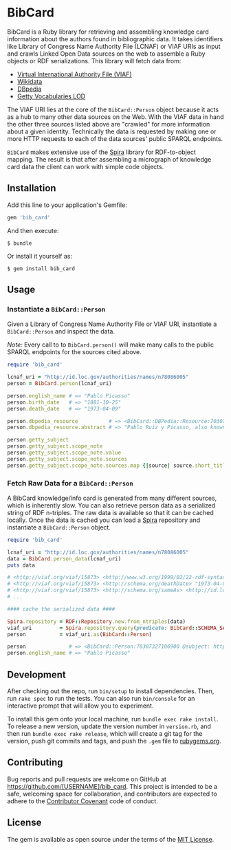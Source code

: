 # BibCard

BibCard is a Ruby library for retrieving and assembling knowledge card information about the authors found in bibliographic data. It takes identifiers like Library of Congress Name Authority File (LCNAF) or VIAF URIs as input and crawls Linked Open Data sources on the web to assemble a Ruby objects or RDF serializations. This library will fetch data from:

* [Virtual International Authority File (VIAF)](http://viaf.org/)
* [Wikidata](https://www.wikidata.org/wiki/Wikidata:Main_Page)
* [DBpedia](http://wiki.dbpedia.org/)
* [Getty Vocabularies LOD](http://vocab.getty.edu/)

The VIAF URI lies at the core of the `BibCard::Person` object because it acts as a hub to many other data sources on the Web. With the VIAF data in hand the other three sources listed above are "crawled" for more information about a given identity. Technically the data is requested by making one or more HTTP requests to each of the data sources' public SPARQL endpoints.

`BibCard` makes extensive use of the [Spira](https://github.com/ruby-rdf/spira) library for RDF-to-object mapping. The result is that after assembling a micrograph of knowledge card data the client can work with simple code objects.

## Installation

Add this line to your application's Gemfile:

```ruby
gem 'bib_card'
```

And then execute:

    $ bundle

Or install it yourself as:

    $ gem install bib_card

## Usage

### Instantiate a `BibCard::Person`

Given a Library of Congress Name Authority File or VIAF URI, instantiate a `BibCard::Person` and inspect the data.

*Note:* Every call to to `BibCard.person()` will make many calls to the public SPARQL endpoints for the sources cited above.

```ruby
require 'bib_card'

lcnaf_uri = "http://id.loc.gov/authorities/names/n78086005"
person = BibCard.person(lcnaf_uri)

person.english_name # => "Pablo Picasso"
person.birth_date   # => "1881-10-25"
person.death_date   # => "1973-04-09"

person.dbpedia_resource          # => <BibCard::DBPedia::Resource:70307318111440 @subject: http://dbpedia.org/resource/Pablo_Picasso>
person.dbpedia_resource.abstract # => "Pablo Ruiz y Picasso, also known as Pablo Picasso (/pɪˈkɑːsoʊ, -ˈkæsoʊ/; Spanish: [ˈpaβlo piˈkaso]; 25 October 1881 – 8 April 1973), was a Spanish painter..."

person.getty_subject                                                      # => <BibCard::Getty::Subject:70307331508400 @subject: http://vocab.getty.edu/ulan/500009666>
person.getty_subject.scope_note                                           # => <BibCard::Getty::ScopeNote:70307331409520 @subject: http://vocab.getty.edu/ulan/scopeNote/53649>
person.getty_subject.scope_note.value                                     # => "Long-lived and very influential Spanish artist, active in France. He dominated 20th-century European art. With Georges Braque, he is credited with inventing Cubism."
person.getty_subject.scope_note.sources                                   # => [<BibCard::Getty::Source:70307327167300 @subject: http://vocab.getty.edu/ulan/source/2100153925>, <BibCard::Getty::Source:70307327106100 @subject: http://vocab.getty.edu/ulan/source/2100156698>]
person.getty_subject.scope_note.sources.map {|source| source.short_title} # => ["LCNAF Library of Congress Name Authority File  [n.d.]", "Grove Dictionary of Art online (1999-2002)"]
```

### Fetch Raw Data for a `BibCard::Person`

A BibCard knowledge/info card is generated from many different sources, which is inherently slow. You can also retrieve person data as a serialized string of RDF n-triples. The raw data is available so that it can be cached locally. Once the data is cached you can load a [Spira](https://github.com/ruby-rdf/spira) repository and instantiate a `BibCard::Person` object.

```ruby
require 'bib_card'

lcnaf_uri = "http://id.loc.gov/authorities/names/n78086005"
data = BibCard.person_data(lcnaf_uri)
puts data

# <http://viaf.org/viaf/15873> <http://www.w3.org/1999/02/22-rdf-syntax-ns#type> <http://schema.org/Person> .
# <http://viaf.org/viaf/15873> <http://schema.org/deathDate> "1973-04-09" .
# <http://viaf.org/viaf/15873> <http://schema.org/sameAs> <http://id.loc.gov/authorities/names/n78086005> .
# ...

#### cache the serialized data ####

Spira.repository = RDF::Repository.new.from_ntriples(data)
viaf_uri         = Spira.repository.query(predicate: BibCard::SCHEMA_SAME_AS, object: RDF::URI.new(lcnaf_uri)).first.subject
person           = viaf_uri.as(BibCard::Person)

person              # => <BibCard::Person:70307327106900 @subject: http://viaf.org/viaf/15873>
person.english_name # => "Pablo Picasso"
```

## Development

After checking out the repo, run `bin/setup` to install dependencies. Then, run `rake spec` to run the tests. You can also run `bin/console` for an interactive prompt that will allow you to experiment.

To install this gem onto your local machine, run `bundle exec rake install`. To release a new version, update the version number in `version.rb`, and then run `bundle exec rake release`, which will create a git tag for the version, push git commits and tags, and push the `.gem` file to [rubygems.org](https://rubygems.org).

## Contributing

Bug reports and pull requests are welcome on GitHub at https://github.com/[USERNAME]/bib_card. This project is intended to be a safe, welcoming space for collaboration, and contributors are expected to adhere to the [Contributor Covenant](contributor-covenant.org) code of conduct.


## License

The gem is available as open source under the terms of the [MIT License](http://opensource.org/licenses/MIT).

